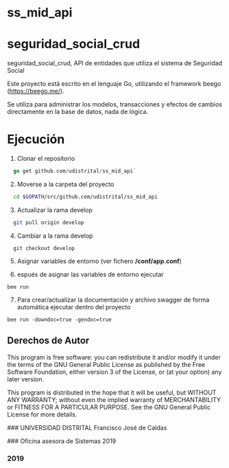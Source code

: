 # ss_mid_api

# seguridad_social_crud

seguridad_social_crud, API de entidades que utiliza el sistema de Seguridad Social

Este proyecto está escrito en el lenguaje Go, utilizando el framework beego (https://beego.me/).

Se utiliza para administrar los modelos, transacciones y efectos de cambios directamente en la base de datos, nada de lógica. 


# Ejecución 

1. Clonar el repositorio

```go
  go get github.com/udistrital/ss_mid_api`
```

2. Moverse a la carpeta del proyecto

```sh
  cd $GOPATH/src/github.com/udistrital/ss_mid_api
```

3. Actualizar la rama develop

```sh
  git pull origin develop
```


4. Cambiar a la rama develop

```git
  git checkout develop
```

5. Asignar variables de entorno (ver fichero **/conf/app.conf**) 

6. espués de asignar las variables de entorno ejecutar

```
bee run
```

7. Para crear/actualizar la documentación y archivo swagger de forma automática ejecutar dentro del proyecto

```
bee run -downdoc=true -gendoc=true
```


## Derechos de Autor

This program is free software: you can redistribute it 
and/or modify it under the terms of the GNU General Public 
License as published by the Free Software Foundation, either
version 3 of the License, or (at your option) any later
version.

This program is distributed in the hope that it will be useful,
but WITHOUT ANY WARRANTY; without even the implied warranty of
MERCHANTABILITY or FITNESS FOR A PARTICULAR PURPOSE.  See the
GNU General Public License for more details.

### UNIVERSIDAD DISTRITAL Francisco José de Caldas

### Oficina asesora de Sistemas 2019

### 2019
